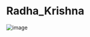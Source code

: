 # Radha_Krishna
![image](https://github.com/user-attachments/assets/7bc528df-67f7-497a-bfd4-835ca1921306)
